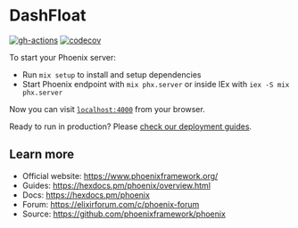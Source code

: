 # DashFloat

[![gh-actions](https://github.com/DashFloat/DashFloat/workflows/CI/badge.svg)](https://github.com/DashFloat/DashFloat/actions?workflow=CI)
[![codecov](https://codecov.io/gh/DashFloat/DashFloat/graph/badge.svg?token=UMdAUsjjpF)](https://codecov.io/gh/DashFloat/DashFloat)

To start your Phoenix server:

  * Run `mix setup` to install and setup dependencies
  * Start Phoenix endpoint with `mix phx.server` or inside IEx with `iex -S mix phx.server`

Now you can visit [`localhost:4000`](http://localhost:4000) from your browser.

Ready to run in production? Please [check our deployment guides](https://hexdocs.pm/phoenix/deployment.html).

## Learn more

  * Official website: https://www.phoenixframework.org/
  * Guides: https://hexdocs.pm/phoenix/overview.html
  * Docs: https://hexdocs.pm/phoenix
  * Forum: https://elixirforum.com/c/phoenix-forum
  * Source: https://github.com/phoenixframework/phoenix

